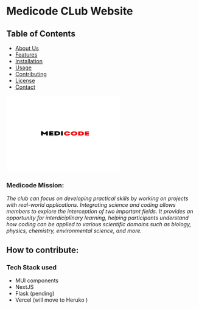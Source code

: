 # Medicode CLub Website

## Table of Contents

- [About Us](#about-us)
- [Features](#features)
- [Installation](#installation)
- [Usage](#usage)
- [Contributing](#contributing)
- [License](#license)
- [Contact](#contact)



<img src="/img/MedicodeLogo.JPEG" alt="Description" width="300" height="200">

### Medicode Mission: 
*The club can focus on developing practical skills by working on projects with real-world applications. Integrating science and coding allows members to explore the interception of two important fields. It provides an opportunity for interdiciplinary learning, helping participants understand how coding can be applied to various scientific domains such as biology, physics, chemistry, environmental science, and more.*

## How to contribute: 

### Tech Stack used

- MUI components
- NextJS
- Flask (pending)
- Vercel (will move to Heruko
  )
